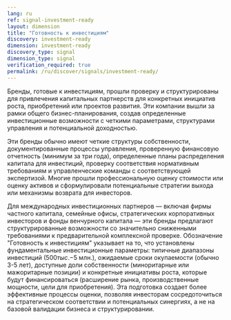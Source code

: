 ```yaml
---
lang: ru
ref: signal-investment-ready
layout: dimension
title: "Готовность к инвестициям"
discovery: investment-ready
dimension: investment-ready
discovery_type: signal
dimension_type: signal
verification_required: true
permalink: /ru/discover/signals/investment-ready/
---
```


Бренды, готовые к инвестициям, прошли проверку и структурированы для привлечения капитальных партнерств для конкретных инициатив роста, приобретений или проектов развития. Эти компании вышли за рамки общего бизнес-планирования, создав определенные инвестиционные возможности с четкими параметрами, структурами управления и потенциальной доходностью.

Эти бренды обычно имеют четкие структуры собственности, документированные процессы управления, проверенную финансовую отчетность (минимум за три года), определенные планы распределения капитала для инвестиций, проверку соответствия нормативным требованиям и управленческие команды с соответствующей экспертизой. Многие прошли профессиональную оценку стоимости или оценку активов и сформулировали потенциальные стратегии выхода или механизмы возврата для инвесторов.

Для международных инвестиционных партнеров — включая фирмы частного капитала, семейные офисы, стратегических корпоративных инвесторов и фонды венчурного капитала — эти бренды предлагают структурированные возможности со значительно сниженными требованиями к предварительной комплексной проверке. Обозначение "Готовность к инвестициям" указывает на то, что установлены фундаментальные инвестиционные параметры: типичные диапазоны инвестиций ($500 тыс.-$5 млн.), ожидаемые сроки окупаемости (обычно 3-5 лет), доступные доли собственности (миноритарные или мажоритарные позиции) и конкретные инициативы роста, которые будут финансироваться (расширение рынка, производственные мощности, цели для приобретения). Эта подготовка создает более эффективные процессы оценки, позволяя инвесторам сосредоточиться на стратегическом соответствии и потенциальных синергиях, а не на базовой валидации бизнеса и структурировании.
